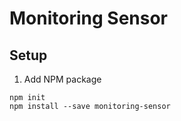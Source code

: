 # Monitoring Sensor

## Setup

1) Add NPM package

```shell
npm init
npm install --save monitoring-sensor
```
